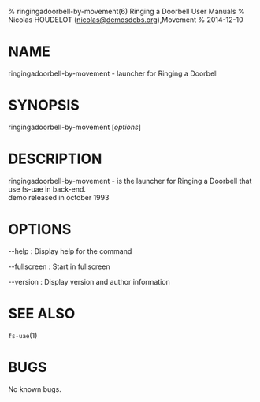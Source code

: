 % ringingadoorbell-by-movement(6) Ringing a Doorbell User Manuals
% Nicolas HOUDELOT (nicolas@demosdebs.org),Movement
% 2014-12-10

# NAME
ringingadoorbell-by-movement - launcher for Ringing a Doorbell

# SYNOPSIS
ringingadoorbell-by-movement [*options*]

# DESCRIPTION
ringingadoorbell-by-movement - is the launcher for Ringing a Doorbell that use fs-uae in back-end.  
demo released in october 1993

# OPTIONS
\--help
:   Display help for the command

\--fullscreen
:   Start in fullscreen

\--version
:   Display version and author information

# SEE ALSO
`fs-uae`(1)

# BUGS
No known bugs.
